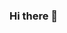### Hi there 👋

<!--
**brunogalvao/brunogalvao** is a ✨ _special_ ✨ repository because its `README.md` (this file) appears on your GitHub profile.

Here are some ideas to get you started:

- 🔭 I’m currently working on Web Design Front-end
- 🌱 I’m currently learning Any Framework JS/CSS
- 👯 I’m looking to collaborate on ...
- 🤔 I’m looking for help with Any question
- 💬 Ask me about ...
- 📫 How to reach me: https://brunoogalvao.com.br/
- 😄 Pronouns: ...
- ⚡ Fun fact: ...
-->
